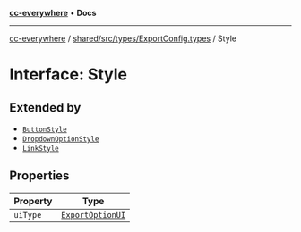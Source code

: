 [**cc-everywhere**](../../../../../index.md) • **Docs**

***

[cc-everywhere](../../../../../index.md) / [shared/src/types/ExportConfig.types](../index.md) / Style

# Interface: Style

## Extended by

- [`ButtonStyle`](ButtonStyle.md)
- [`DropdownOptionStyle`](DropdownOptionStyle.md)
- [`LinkStyle`](LinkStyle.md)

## Properties

| Property | Type |
| ------ | ------ |
| `uiType` | [`ExportOptionUI`](../enumerations/ExportOptionUI.md) |
